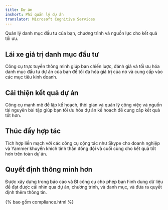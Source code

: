 ```yaml
---
title: Dự án
inshort: Phí quản lý dự án
translator: Microsoft Cognitive Services
---
```


Quản lý danh mục đầu tư của bạn, chương trình và nguồn lực cho kết quả tối ưu.

## Lái xe giá trị danh mục đầu tư
Công cụ trực tuyến thông minh giúp bạn chiến lược, đánh giá và tối ưu hóa danh mục đầu tư dự án của bạn để tối đa hóa giá trị của nó và cung cấp vào các mục tiêu kinh doanh. 

## Cải thiện kết quả dự án
Công cụ mạnh mẽ để lập kế hoạch, thời gian và quản lý công việc và nguồn tài nguyên bài tập giúp bạn tối ưu hóa dự án kế hoạch để cung cấp kết quả tốt hơn. 

## Thúc đẩy hợp tác
Tích hợp liền mạch với các công cụ cộng tác như Skype cho doanh nghiệp và Yammer khuyến khích tinh thần đồng đội và cuối cùng cho kết quả tốt hơn trên toàn dự án. 

## Quyết định thông minh hơn 
Được xây dựng trong báo cáo và BI công cụ cho phép bạn hình dung dữ liệu để đạt được cái nhìn qua dự án, chương trình, và danh mục, và đưa ra quyết định thêm thông tin. 

{% bao gồm compliance.html %}



